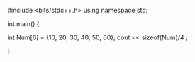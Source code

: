#include <bits/stdc++.h>
using namespace std;

int main() {

  int Num[6] = {10, 20, 30, 40, 50, 60};
  cout << sizeof(Num)/4 ;

  
}
